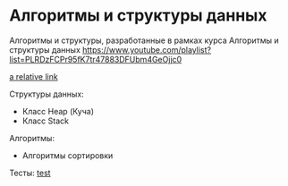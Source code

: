 # Алгоритмы и структуры данных

Алгоритмы и структуры, разработанные в рамках курса Алгоритмы и структуры данных
https://www.youtube.com/playlist?list=PLRDzFCPr95fK7tr47883DFUbm4GeOjjc0

[a relative link](mipt_lections/README.md)

Структуры данных:
- Класс Heap (Куча)
- Класс Stack

Алгоритмы:
- Алгоритмы сортировки

Тесты: [test](test/)

